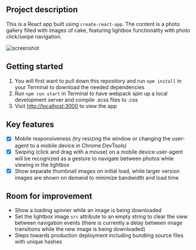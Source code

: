 ## Project description

This is a React app built using `create-react-app`. The content is a photo gallery filled with images of cake, featuring lightbox functionality with photo click/swipe navigation.

![screenshot](https://i.imgur.com/9pjaTSC.png)

## Getting started

1.  You will first want to pull down this repository and run `npm install` in your Terminal to download the needed dependencies
2.  Run `npm run start` in Terminal to have webpack spin up a local development server and compile .scss files to .css
3.  Visit [http://localhost:3000](http://localhost:3000) to view the app

## Key features
- [x] Mobile responsiveness (try resizing the window or changing the user-agent to a mobile device in Chrome DevTools)
- [x] Swiping (click and drag with a mouse) on a mobile device user-agent will be recognized as a gesture to navigate between photos while viewing in the lightbox
- [x] Show separate thumbnail images on initial load, while larger version images are shown on demand to minimize bandwidth and load time

## Room for improvement
* Show a loading spinner while an image is being downloaded
* Set the lightbox image `src` attribute to an empty string to clear the view between navigation events (there is currently a delay between image transitions while the new image is being downloaded)
* Steps towards production deployment including bundling source files with unique hashes
